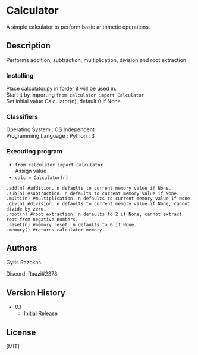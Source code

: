 # Calculator

A simple calculator to perform basic arithmetic operations.

## Description

Performs addition, subtraction, multiplication, division and root extraction

### Installing

Place calculator.py in folder it will be used in. <br>
Start it by importing ```from calculator import Calculator```<br>
Set initial value Calculator(n), default 0 if None.

### Classifiers

Operating System : OS Independent <br>
Programming Language : Python : 3

### Executing program

* ```from calculator import Calculator```<br>
 Assign value
* ```calc = Calculator(n)```
```
.add(n) #addition. n defaults to current memory value if None.
.sub(n) #subtraction. n defaults to current memory value if None.
.multi(n) #multiplication. n defaults to current memory value if None.
.div(n) #division. n defaults to current memory value if None, cannot divide by zero.
.root(n) #root extraction. n defaults to 2 if None, cannot extract root from negative numbers.
.reset(n) #memory reset. n defaults to 0 if None.
.memory() #returns calculator memory.
```

## Authors

Gytis Razokas

Discord: Rauzi#2378

## Version History

* 0.1
    * Initial Release

## License

[MIT]
